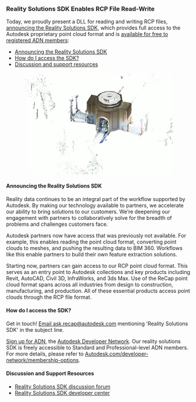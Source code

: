 <head>
<meta http-equiv="Content-Type" content="text/html; charset=utf-8">
<link rel="stylesheet" type="text/css" href="bc.css">
<script src="run_prettify.js" type="text/javascript"></script>
<!--
<script src="https://google-code-prettify.googlecode.com/svn/loader/run_prettify.js" type="text/javascript"></script>
-->
</head>

<!---


 #RevitAPI @AutodeskRevit #bim #dynamobim @AutodeskForge #ForgeDevCon 

&ndash; 
...

-->

### Reality Solutions SDK Enables RCP File Read-Write

Today, we proudly present a DLL for reading and writing RCP files,
[announcing the Reality Solutions SDK](http://blogs.autodesk.com/recap/announcing-the-reality-solutions-sdk),
which provides full access to the Autodesk proprietary point cloud format and
is [available for free to registered ADN members](https://adn.autodesk.io/index.php?r=custom_pages%2Fview&id=174):

- [Announcing the Reality Solutions SDK](#2) 
- [How do I access the SDK?](#3) 
- [Discussion and support resources](#4) 


<center>
<img src="img/point_cloud_feature_extraction_crop.png" alt="Point cloud" width="400">
</center>

#### <a name="2"></a> Announcing the Reality Solutions SDK

Reality data continues to be an integral part of the workflow supported by Autodesk.
By making our technology available to partners, we accelerate our ability to bring solutions to our customers.
We’re deepening our engagement with partners to collaboratively solve for the breadth of problems and challenges customers face.

Autodesk partners now have access that was previously not available.
For example, this enables reading the point cloud format, converting point clouds to meshes, and pushing the resulting data to BIM 360.
Workflows like this enable partners to build their own feature extraction solutions.

Starting now, partners can gain access to our RCP point cloud format.
This serves as an entry point to Autodesk collections and key products including Revit, AutoCAD, Civil 3D, InfraWorks, and 3ds Max.
Use of the ReCap point cloud format spans across all industries from design to construction, manufacturing, and production.
All of these essential products access point clouds through the RCP file format.

#### <a name="3"></a> How do I access the SDK?

Get in touch! [Email ask.recap@autodesk.com](mailto:ask.recap@autodesk.com) mentioning 'Reality Solutions SDK' in the subject line.

[Sign up for ADN](http://autodesk.com/joinadn),
the [Autodesk Developer Network](http://autodesk.com/adn).
Our reality solutions SDK is freely accessible to Standard and Professional-level ADN members.
For more details, please refer
to [Autodesk.com/developer-network/membership-options](http://autodesk.com/developer-network/membership-options).

#### <a name="4"></a> Discussion and Support Resources

- [Reality Solutions SDK discussion forum](https://forums.autodesk.com/t5/reality-solutions-sdk-group/gp-p/6025)
- [Reality Solutions SDK developer center](https://www.autodesk.com/developer-network/platform-technologies/reality-solutions-sdk)
